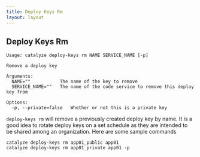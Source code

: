 ```yaml
---
title: Deploy Keys Rm
layout: layout
---
```


## Deploy Keys Rm

```
Usage: catalyze deploy-keys rm NAME SERVICE_NAME [-p]

Remove a deploy key

Arguments:
  NAME=""           The name of the key to remove
  SERVICE_NAME=""   The name of the code service to remove this deploy key from

Options:
  -p, --private=false   Whether or not this is a private key
```

`deploy-keys rm` will remove a previously created deploy key by name. It is a good idea to rotate deploy keys on a set schedule as they are intended to be shared among an organization. Here are some sample commands

```
catalyze deploy-keys rm app01_public app01
catalyze deploy-keys rm app01_private app01 -p
```

